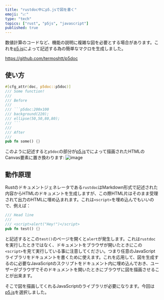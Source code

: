 ```yaml
---
title: "rustdoc中にp5.jsで図を書く"
emoji: "📈"
type: "tech"
topics: ["rust", "p5js", "javascript"]
published: true
---
```


数値計算のコードなど、機能の説明に複雑な図を必要とする場合があります。これを[p5.js]によって記述する為の簡単なマクロを生成しました。

https://github.com/termoshtt/p5doc

使い方
-------

```rust
#[cfg_attr(doc, p5doc::p5doc)]
/// Some function!
///
/// Before
///
/// ```p5doc:200x100
/// background(220);
/// ellipse(50,50,80,80);
/// ```
///
/// After
///
pub fn some() {}
```

このように記述すると`p5doc`の部分が[p5.js]でによって描画されたHTMLのCanvas要素に置き換わります:
![image](https://user-images.githubusercontent.com/1238153/223720335-bdf1e9a3-8a7b-43a4-ac2d-f188c90cd944.png)

[p5.js]: https://p5js.org/

動作原理
---------
Rustのドキュメントジェネレータである`rustdoc`はMarkdown形式で記述された内容からHTMLのドキュメントを生成しますが、この際HTML片はそのまま受理されて出力のHTMLに埋め込まれます。これは`<script>`を埋め込んでもいいので、例えば：

```rust
/// Head line
///
/// <script>alert("Hey!")</script>
pub fn test() {}
```

と記述するとこの`test()`のページを開くと`alert`が発生します。これは`rustdoc`を実行したときではなく、ドキュメントをブラウザが開いたときにこの`<script>`を見て実行している事に注意してください。つまり任意のJavaScriptライブラリをドキュメントを書くために使えます。これを応用して、図を生成するのに必要なJavaScriptのスクリプトをドキュメント内に埋め込んでおき、ユーザーがブラウザでそのドキュメントを開いたときにブラウザに図を描画させることが出来ます。

そこで図を描画してくれるJavaScriptのライブラリが必要になります。今回は[p5.js]を選択しました。
